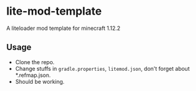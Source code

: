 # lite-mod-template
A liteloader mod template for minecraft 1.12.2

## Usage
* Clone the repo.
* Change stuffs in `gradle.properties`, `litemod.json`, don't forget about *.refmap.json.
* Should be working.
